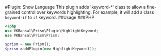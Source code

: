 #Plugin: Show Language
This plugin adds 'keyword-*' class to allow a fine-grained control over keywords highlighting. For example, it will add a class `keyword-if` to `if` keyword.
##Usage
###PHP
```php
<?php
use VKBansal\Prism\Plugin\HighlightKeyword;
use VKBansal\Prism\Prism;

$prism = new Prism();
$prism->addPlugin(new HighlightKeyword());
```
